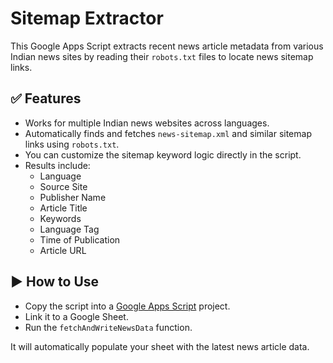# Sitemap Extractor

This Google Apps Script extracts recent news article metadata from various Indian news sites by reading their `robots.txt` files to locate news sitemap links.

## ✅ Features

- Works for multiple Indian news websites across languages.
- Automatically finds and fetches `news-sitemap.xml` and similar sitemap links using `robots.txt`.
- You can customize the sitemap keyword logic directly in the script.
- Results include:
  - Language
  - Source Site
  - Publisher Name
  - Article Title
  - Keywords
  - Language Tag
  - Time of Publication
  - Article URL

## ▶️ How to Use

- Copy the script into a [Google Apps Script](https://script.google.com/) project.
- Link it to a Google Sheet.
- Run the `fetchAndWriteNewsData` function.

It will automatically populate your sheet with the latest news article data.
